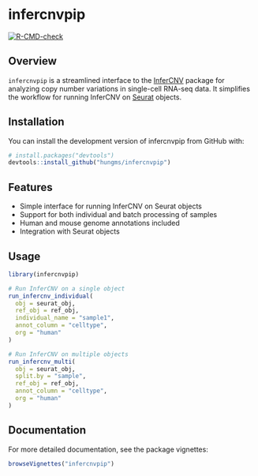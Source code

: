 # infercnvpip

<!-- badges: start -->
[![R-CMD-check](https://github.com/hungms/infercnvpip/actions/workflows/R-CMD-check/badge.svg)](https://github.com/hungms/infercnvpip/actions/workflows/R-CMD-check.yaml)
<!-- badges: end -->

## Overview

`infercnvpip` is a streamlined interface to the [InferCNV](https://github.com/broadinstitute/infercnv) package for analyzing copy number variations in single-cell RNA-seq data. It simplifies the workflow for running InferCNV on [Seurat](https://satijalab.org/seurat/) objects.

## Installation

You can install the development version of infercnvpip from GitHub with:

```r
# install.packages("devtools")
devtools::install_github("hungms/infercnvpip")
```

## Features

- Simple interface for running InferCNV on Seurat objects
- Support for both individual and batch processing of samples
- Human and mouse genome annotations included
- Integration with Seurat objects

## Usage

```r
library(infercnvpip)

# Run InferCNV on a single object
run_infercnv_individual(
  obj = seurat_obj,
  ref_obj = ref_obj,
  individual_name = "sample1",
  annot_column = "celltype",
  org = "human"
)

# Run InferCNV on multiple objects
run_infercnv_multi(
  obj = seurat_obj,
  split.by = "sample", 
  ref_obj = ref_obj,
  annot_column = "celltype",
  org = "human"
)
```

## Documentation

For more detailed documentation, see the package vignettes:

```r
browseVignettes("infercnvpip")
```


